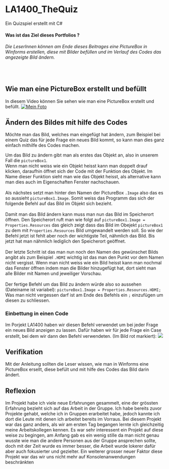 # LA1400_TheQuiz
Ein Quizspiel erstellt mit C#

#### Was ist das Ziel dieses Portfolios ?
###### Die LeserInnen können am Ende dieses Beitrages eine PictureBox in Winforms erstellen, diese mit Bilder befüllen und im Verlauf des Codes das angezeigte Bild ändern.
<br>

## Wie man eine PictureBox erstellt und befüllt
In diesem Video können Sie sehen wie man eine PictureBox erstellt und befüllt.
[![Mein Foto](http://img.youtube.com/vi/i0y-RBSp8R0/0.jpg)](https://youtu.be/_4MSXQ1RMtw)


## Ändern des Bildes mit hilfe des Codes
Möchte man das Bild, welches man eingefügt hat ändern, zum Beispiel bei einem Quiz das für jede Frage ein neues Bild kommt, so kann man dies ganz einfach mithilfe des Codes machen.

Um das Bild zu ändern gibt man als erstes das Objekt an, also in unserem Fall die ``pictureBox1``. <br>
Wenn man nicht weiss wie ein Objekt heisst kann man doppelt drauf klicken, daraufhin öffnet sich der Code mit der Funktion des Objekt. Im Name dieser Funktion sieht man wie das Objekt heisst, als alternative kann man dies auch im Eigenschaften Fenster nachschauen.
<br>
<br>
Als nächstes setzt man hinter den Namen der PictureBox ``.Image`` also das es so aussieht ``pictureBox1.Image``. Somit weiss das Programm das sich der folgende Befehl auf das Bild im Objekt sich bezieht.
<br>
<br>
Damit man das Bild ändern kann muss man nun das Bild im Speicherort öffnen. Den Speicherort ruft man wie folgt auf ``pictureBox1.Image = Properties.Resources`` das gleich zeigt dass das Bild im Obejekt ``pictureBox1`` zu dem mit ``Properties.Resources`` Bild umgewandelt werden soll. So wie der Befehl jetzt ist fehlt aber noch der wichtigste Teil, nähmlich das Bild. Bis jetzt hat man nähmlich lediglich den Speicherort geöffnet.
<br>
<br>
Der letzte Schritt ist das man nun noch den Namen des gewünschet Bilds angibt als zum Beispiel ``.HDMI`` wichtig ist das man den Punkt vor dem Namen nicht vergisst.
Wenn man nicht weiss wie ein Bild heisst kann man nochmal das Fenster öffnen indem man die Bilder hinzugefügt hat, dort sieht man alle Bilder mit Namen und jeweiliger Vorschau.
<br>
<br>
Der fertige Befehl um das Bild zu ändern würde also so aussehen (Dateiname ist variabel): ``pictureBox1.Image = Properties.Resources.HDMI;``
<br>
Was man nicht vergessen darf ist am Ende des Befehls ein ``;`` einzufügen um diesen zu schliessen.

 
### Einbettung in einen Code
Im Porjekt LA1400 haben wir diesen Befehl verwendet um bei jeder Frage ein neues Bild anzeigen zu lassen. Dafür haben wir für jede Frage ein Case erstellt, bei dem wir dann den Befehl verwendeten. (Im Bild rot markiert):
![](LA1400_TheQuiz/Pictures/Beispiel.jpg)


## Verifikation
Mit der Anleitung sollten die Leser wissen, wie man in Winforms eine PictureBox ersellt, diese befült und mit hilfe des Codes das Bild darin ändert.

## Reflexion
Im Projekt habe ich viele neue Erfahrungen gesammelt, eine der grössten Erfahrung bezieht sich auf das Arbeit in der Gruppe. Ich habe bereits zuvor Projekte gehabt, welche ich in Gruppen erarbeitet habe, jedoch kannte ich dort die Leute mit denen ich arbeitet bereits im Vorraus. Bei diesem Projekt war das ganz anders, als wir am ersten Tag begangen lernte ich gleichzeitig meine Arbeitskollegen kennen. Es war sehr interessent ein Projekt auf diese weise zu begingen, am Anfang gab es ein wenig stille da man nicht genau wusste wie man die andere Personen aus der Gruppe ansprechen sollte, doch mit der Zeit wurde es immer besser, die Arbeit wurde lokerer dafür aber auch fokusierter und gezielter. Ein weiterer grosser neuer Faktor diese Projekt war das wir uns nicht mehr auf Konsolenanwendungen beschränkten
